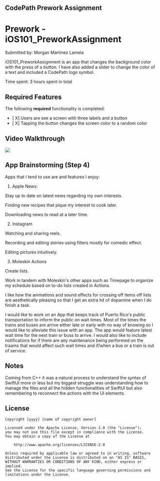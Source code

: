 
## CodePath Prework Assignment

# Prework - iOS101_PreworkAssignment

Submitted by: Morgan Martinez Lamela

iOS101_PreworkAssignment is an app that changes the background color with the press of a button. I have also added a slider to change the color of a text and included a CodePath logo symbol.

Time spent: 3 hours spent in total

## Required Features

The following **required** functionality is completed:

- [ X] Users are see a screen with three labels and a button
- [ X] Tapping the button changes the screen color to a random color
 
## Video Walkthrough

<div>
    <a href="https://www.loom.com/share/af16c19206b44d64b0cb328e4e4992ff">
    </a>
    <a href="https://www.loom.com/share/af16c19206b44d64b0cb328e4e4992ff">
      <img style="max-width:300px;" src="https://cdn.loom.com/sessions/thumbnails/af16c19206b44d64b0cb328e4e4992ff-3f2fcde4948cd6e2-full-play.gif">
    </a>
  </div>

## App Brainstorming (Step 4)
Apps that I tend to use are and features I enjoy:

1. Apple News:
   
Stay up to date on latest news regarding my own interests.

Finding new recipes that pique my interest to cook later. 

Downloading news to read at a later time.

2. Instagram
   
Watching and sharing reels.

Recording and editing stories using filters mostly for comedic effect. 

 Editing pictures intuitively. 

3. Moleskin Actions
   
Create lists.

Work in tandem with Moleskin's other apps such as Timepage to organize my schedule based on to-do lists created in Actions. 

I like how the animations and sound effects for crossing off items off lists are aesthetically pleasing so that I get an extra hit of dopamine when I do finish a task.

I would like to work on an App that keeps track of Puerto Rico's public transportation to inform the public on wait times. Most of the times the trains and buses are arrive either late or early with no way of knowing so I would like to alleviate this issue with an app. The app would feature latest wait time for the next train or buss to arrive. I would also like to include notifications for if there are any maintenance being performed on the traams that would affect such wait times and if/when a bus or a train is out of service. 

## Notes
Coming from C++ it was a natural process to understand the syntax of SwiftUI more or less but my biggest struggle was understanding how to manage the files and all the hidden functionalities of SwiftUI but also remembering to reconnect the actions with the UI elements.

## License

    Copyright [yyyy] [name of copyright owner]

    Licensed under the Apache License, Version 2.0 (the "License");
    you may not use this file except in compliance with the License.
    You may obtain a copy of the License at

        http://www.apache.org/licenses/LICENSE-2.0

    Unless required by applicable law or agreed to in writing, software
    distributed under the License is distributed on an "AS IS" BASIS,
    WITHOUT WARRANTIES OR CONDITIONS OF ANY KIND, either express or implied.
    See the License for the specific language governing permissions and
    limitations under the License.
